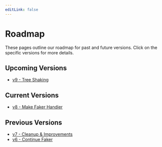 ```yaml
---
editLink: false
---
```


# Roadmap

These pages outline our roadmap for past and future versions.
Click on the specific versions for more details.

## Upcoming Versions

- [v9 - Tree Shaking](v9.md)

## Current Versions

- [v8 - Make Faker Handier](v8.html)

## Previous Versions

- [v7 - Cleanup & Improvements](v7.html)
- [v6 - Continue Faker](v6.html)

